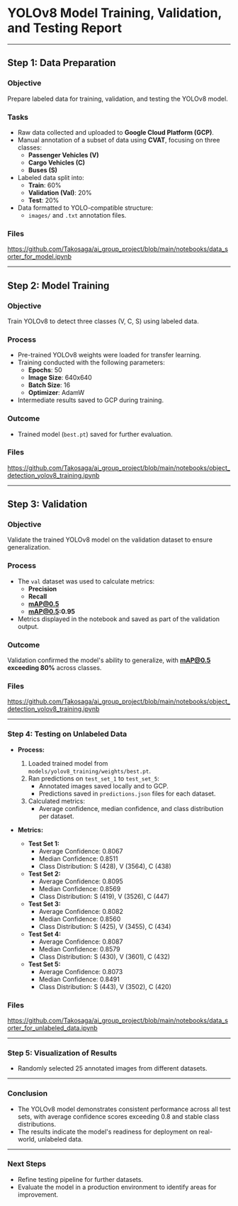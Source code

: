 # **YOLOv8 Model Training, Validation, and Testing Report**

---

## **Step 1: Data Preparation**
### Objective
Prepare labeled data for training, validation, and testing the YOLOv8 model.

### Tasks
- Raw data collected and uploaded to **Google Cloud Platform (GCP)**.
- Manual annotation of a subset of data using **CVAT**, focusing on three classes:
  - **Passenger Vehicles (V)**  
  - **Cargo Vehicles (C)**  
  - **Buses (S)**  
- Labeled data split into:
  - **Train**: 60%
  - **Validation (Val)**: 20%
  - **Test**: 20%
- Data formatted to YOLO-compatible structure:
  - `images/` and `.txt` annotation files.

### Files

https://github.com/Takosaga/ai_group_project/blob/main/notebooks/data_sorter_for_model.ipynb

---

## **Step 2: Model Training**
### Objective
Train YOLOv8 to detect three classes (V, C, S) using labeled data.

### Process
- Pre-trained YOLOv8 weights were loaded for transfer learning.
- Training conducted with the following parameters:
  - **Epochs**: 50  
  - **Image Size**: 640x640  
  - **Batch Size**: 16  
  - **Optimizer**: AdamW  
- Intermediate results saved to GCP during training.

### Outcome
- Trained model (`best.pt`) saved for further evaluation.

### Files
https://github.com/Takosaga/ai_group_project/blob/main/notebooks/object_detection_yolov8_training.ipynb

---

## **Step 3: Validation**
### Objective
Validate the trained YOLOv8 model on the validation dataset to ensure generalization.

### Process
- The `val` dataset was used to calculate metrics:
  - **Precision**  
  - **Recall**  
  - **mAP@0.5**  
  - **mAP@0.5:0.95**  
- Metrics displayed in the notebook and saved as part of the validation output.

### Outcome
Validation confirmed the model's ability to generalize, with **mAP@0.5 exceeding 80%** across classes.

### Files
https://github.com/Takosaga/ai_group_project/blob/main/notebooks/object_detection_yolov8_training.ipynb

---

### **Step 4: Testing on Unlabeled Data**
- **Process:**
  1. Loaded trained model from `models/yolov8_training/weights/best.pt`.
  2. Ran predictions on `test_set_1` to `test_set_5`:
      - Annotated images saved locally and to GCP.
      - Predictions saved in `predictions.json` files for each dataset.
  3. Calculated metrics:
      - Average confidence, median confidence, and class distribution per dataset.

- **Metrics:**
  - **Test Set 1:**
    - Average Confidence: 0.8067
    - Median Confidence: 0.8511
    - Class Distribution: S (428), V (3564), C (438)
  - **Test Set 2:**
    - Average Confidence: 0.8095
    - Median Confidence: 0.8569
    - Class Distribution: S (419), V (3526), C (447)
  - **Test Set 3:**
    - Average Confidence: 0.8082
    - Median Confidence: 0.8560
    - Class Distribution: S (425), V (3455), C (434)
  - **Test Set 4:**
    - Average Confidence: 0.8087
    - Median Confidence: 0.8579
    - Class Distribution: S (430), V (3601), C (432)
  - **Test Set 5:**
    - Average Confidence: 0.8073
    - Median Confidence: 0.8491
    - Class Distribution: S (443), V (3502), C (420)

### Files
https://github.com/Takosaga/ai_group_project/blob/main/notebooks/data_sorter_for_unlabeled_data.ipynb


---

### **Step 5: Visualization of Results**
- Randomly selected 25 annotated images from different datasets.


---

### **Conclusion**
- The YOLOv8 model demonstrates consistent performance across all test sets, with average confidence scores exceeding 0.8 and stable class distributions.
- The results indicate the model's readiness for deployment on real-world, unlabeled data.

---

### **Next Steps**
- Refine testing pipeline for further datasets.
- Evaluate the model in a production environment to identify areas for improvement.
